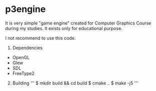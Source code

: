 # p3engine

It is very simple "game engine" created for Computer Graphics Course during my studies.
It exists only for educational purpose.

I not recommend to use this code.

1. Dependencies
- OpenGL
- Glew
- SDL
- FreeType2

2. Building
'''
$ mkdir build && cd build
$ cmake ..
$ make -j5
'''

